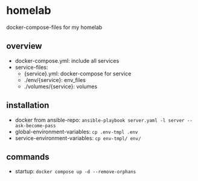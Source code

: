 # homelab
docker-compose-files for my homelab

## overview
* docker-compose.yml: include all services
* service-files:
    * {service}.yml: docker-compose for service
    * ./env/{service}: env\_files
    * ./volumes/{service}: volumes

## installation
* docker from ansible-repo: `ansible-playbook server.yaml -l server --ask-become-pass`
* global-environment-variables: `cp .env-tmpl .env`
* service-environment-variables: `cp env-tmpl/ env/`

## commands
* startup: `docker compose up -d --remove-orphans`
